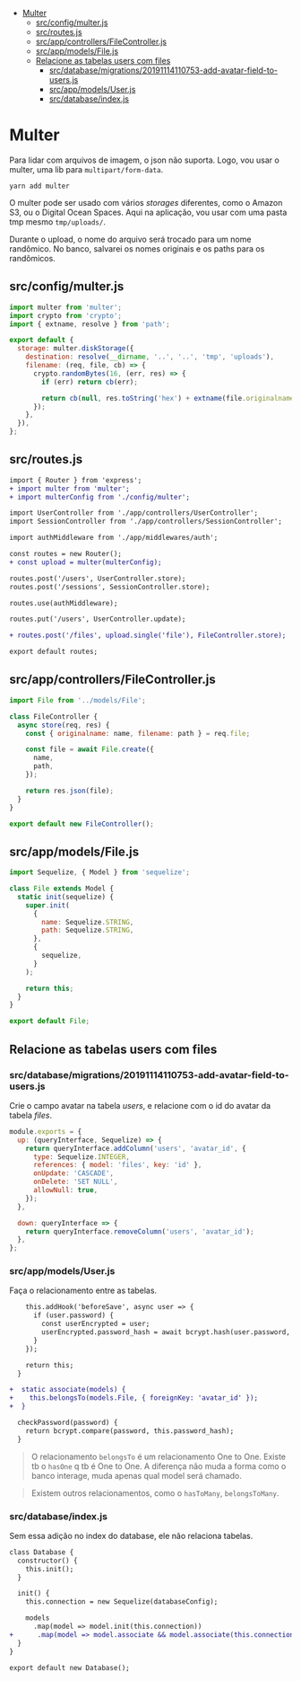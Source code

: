 <!-- TOC -->

- [Multer](#multer)
  - [src/config/multer.js](#srcconfigmulterjs)
  - [src/routes.js](#srcroutesjs)
  - [src/app/controllers/FileController.js](#srcappcontrollersfilecontrollerjs)
  - [src/app/models/File.js](#srcappmodelsfilejs)
  - [Relacione as tabelas users com files](#relacione-as-tabelas-users-com-files)
    - [src/database/migrations/20191114110753-add-avatar-field-to-users.js](#srcdatabasemigrations20191114110753-add-avatar-field-to-usersjs)
    - [src/app/models/User.js](#srcappmodelsuserjs)
    - [src/database/index.js](#srcdatabaseindexjs)

<!-- /TOC -->

# Multer

Para lidar com arquivos de imagem, o json não suporta. Logo, vou usar o multer,
uma lib para `multipart/form-data`.

`yarn add multer`

O multer pode ser usado com vários _storages_ diferentes, como o Amazon S3, ou o
Digital Ocean Spaces. Aqui na aplicação, vou usar com uma pasta tmp mesmo
`tmp/uploads/`.

Durante o upload, o nome do arquivo será trocado para um nome randômico.
No banco, salvarei os nomes originais e os paths para os randômicos.

## src/config/multer.js

```javascript
import multer from 'multer';
import crypto from 'crypto';
import { extname, resolve } from 'path';

export default {
  storage: multer.diskStorage({
    destination: resolve(__dirname, '..', '..', 'tmp', 'uploads'),
    filename: (req, file, cb) => {
      crypto.randomBytes(16, (err, res) => {
        if (err) return cb(err);

        return cb(null, res.toString('hex') + extname(file.originalname));
      });
    },
  }),
};
```

## src/routes.js

```diff
import { Router } from 'express';
+ import multer from 'multer';
+ import multerConfig from './config/multer';

import UserController from './app/controllers/UserController';
import SessionController from './app/controllers/SessionController';

import authMiddleware from './app/middlewares/auth';

const routes = new Router();
+ const upload = multer(multerConfig);

routes.post('/users', UserController.store);
routes.post('/sessions', SessionController.store);

routes.use(authMiddleware);

routes.put('/users', UserController.update);

+ routes.post('/files', upload.single('file'), FileController.store);

export default routes;
```

## src/app/controllers/FileController.js

```javascript
import File from '../models/File';

class FileController {
  async store(req, res) {
    const { originalname: name, filename: path } = req.file;

    const file = await File.create({
      name,
      path,
    });

    return res.json(file);
  }
}

export default new FileController();
```

## src/app/models/File.js

```javascript
import Sequelize, { Model } from 'sequelize';

class File extends Model {
  static init(sequelize) {
    super.init(
      {
        name: Sequelize.STRING,
        path: Sequelize.STRING,
      },
      {
        sequelize,
      }
    );

    return this;
  }
}

export default File;
```

## Relacione as tabelas users com files

### src/database/migrations/20191114110753-add-avatar-field-to-users.js

Crie o campo avatar na tabela _users_, e relacione com o id do avatar da
tabela _files_.

```javascript
module.exports = {
  up: (queryInterface, Sequelize) => {
    return queryInterface.addColumn('users', 'avatar_id', {
      type: Sequelize.INTEGER,
      references: { model: 'files', key: 'id' },
      onUpdate: 'CASCADE',
      onDelete: 'SET NULL',
      allowNull: true,
    });
  },

  down: queryInterface => {
    return queryInterface.removeColumn('users', 'avatar_id');
  },
};
```

### src/app/models/User.js

Faça o relacionamento entre as tabelas.

```diff
    this.addHook('beforeSave', async user => {
      if (user.password) {
        const userEncrypted = user;
        userEncrypted.password_hash = await bcrypt.hash(user.password, 8);
      }
    });

    return this;
  }

+  static associate(models) {
+    this.belongsTo(models.File, { foreignKey: 'avatar_id' });
+  }

  checkPassword(password) {
    return bcrypt.compare(password, this.password_hash);
  }
```

> O relacionamento `belongsTo` é um relacionamento One to One. Existe tb o
> `hasOne` q tb é One to One. A diferença não muda a forma como o banco
> interage, muda apenas qual model será chamado.

> Existem outros relacionamentos, como o `hasToMany`, `belongsToMany`.

### src/database/index.js

Sem essa adição no index do database, ele não relaciona tabelas.

```diff
class Database {
  constructor() {
    this.init();
  }

  init() {
    this.connection = new Sequelize(databaseConfig);

    models
      .map(model => model.init(this.connection))
+      .map(model => model.associate && model.associate(this.connection.models));
  }
}

export default new Database();
```
